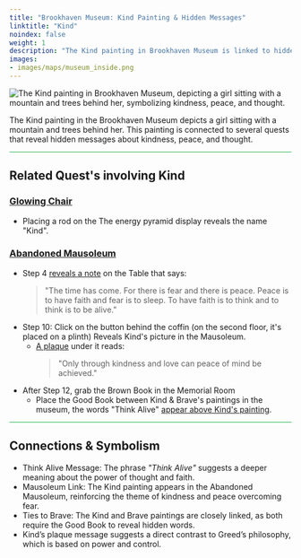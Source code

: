 ```yaml
---
title: "Brookhaven Museum: Kind Painting & Hidden Messages"
linktitle: "Kind"
noindex: false
weight: 1
description: "The Kind painting in Brookhaven Museum is linked to hidden messages about kindness, peace, and thought, playing a key role in quests and secret discoveries."
images: 
- images/maps/museum_inside.png
--- 
```


![The Kind painting in Brookhaven Museum, depicting a girl sitting with a mountain and trees behind her, symbolizing kindness, peace, and thought.](/images/bh/museum_kind.webp?height=200px)

The Kind painting in the Brookhaven Museum depicts a girl sitting with a mountain and trees behind her. This painting is connected to several quests that reveal hidden messages about kindness, peace, and thought.

<hr style="background-color: #28b44c" size=8>

## Related Quest's involving Kind

### [Glowing Chair](/lore/quests/glowing_chair)
    
- Placing a rod on the The energy pyramid display reveals the name "Kind".

### [Abandoned Mausoleum](/lore/quests/abandoned_mausoleum/)
    
- Step 4 [reveals a note](/casebook/notes/other/#the-time-has-come) on the Table that says:
    > "The time has come. For there is fear and there is peace. Peace is to have faith and fear is to sleep. To have faith is to think and to think is to be alive."
- Step 10: Click on the button behind the coffin (on the second floor, it's placed on a plinth) Reveals Kind's picture in the Mausoleum.
    - [A plaque](/casebook/notes/kind/#kindness-and-love) under it reads: 
        > "Only through kindness and love can peace of mind be achieved."
- After Step 12, grab the Brown Book in the Memorial Room
    - Place the Good Book between Kind & Brave's paintings in the museum, the words "Think Alive" [appear above Kind's painting](/casebook/notes/kind/#think-alive).

<hr style="background-color: #28b44c" size=8>

## **Connections & Symbolism**
- Think Alive Message: The phrase *"Think Alive"* suggests a deeper meaning about the power of thought and faith.
- Mausoleum Link: The Kind painting appears in the Abandoned Mausoleum, reinforcing the theme of kindness and peace overcoming fear.
- Ties to Brave: The Kind and Brave paintings are closely linked, as both require the Good Book to reveal hidden words.
- Kind’s plaque message suggests a direct contrast to Greed’s philosophy, which is based on power and control.
